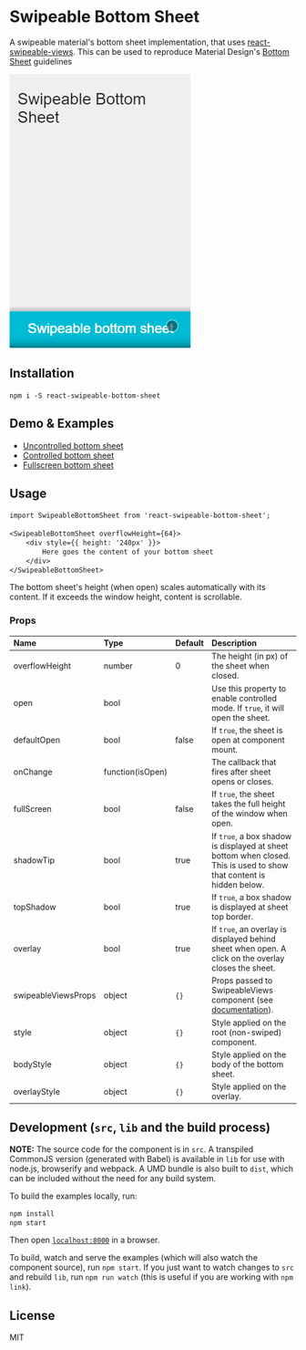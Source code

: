 # Swipeable Bottom Sheet

A swipeable material's bottom sheet implementation, that uses [react-swipeable-views](https://github.com/oliviertassinari/react-swipeable-views).
This can be used to reproduce Material Design's [Bottom Sheet](https://material.io/guidelines/components/bottom-sheets.html) guidelines

![Alt text](demos/swipeable-bottom-sheet.gif?raw=true "Uncontrolled example")

## Installation


```
npm i -S react-swipeable-bottom-sheet
```

## Demo & Examples

- [Uncontrolled bottom sheet](http://manufont.github.io/react-swipeable-bottom-sheet/index.html)
- [Controlled bottom sheet](http://manufont.github.io/react-swipeable-bottom-sheet/controlled.html)
- [Fullscreen bottom sheet](http://manufont.github.io/react-swipeable-bottom-sheet/fullscreen.html)


## Usage


```
import SwipeableBottomSheet from 'react-swipeable-bottom-sheet';

<SwipeableBottomSheet overflowHeight={64}>
	<div style={{ height: '240px' }}>
		Here goes the content of your bottom sheet
	</div>
</SwipeableBottomSheet>
```

The bottom sheet's height (when open) scales automatically with its content. If it exceeds the window height, content is scrollable.


### Props

| Name | Type | Default | Description |
|:-----|:-----|:--------|:------------|
| overflowHeight | number | 0 | The height (in px) of the sheet when closed. |
| open | bool | | Use this property to enable controlled mode. If `true`, it will open the sheet. |
| defaultOpen | bool | false | If `true`, the sheet is open at component mount. |
| onChange | function(isOpen) | | The callback that fires after sheet opens or closes. |
| fullScreen | bool | false | If `true`, the sheet takes the full height of the window when open. |
| shadowTip | bool | true | If `true`, a box shadow is displayed at sheet bottom when closed. This is used to show that content is hidden below. |
| topShadow | bool | true | If `true`, a box shadow is displayed at sheet top border. |
| overlay | bool | true | If `true`, an overlay is displayed behind sheet when open. A click on the overlay closes the sheet. |
| swipeableViewsProps | object | `{}` | Props passed to SwipeableViews component (see [documentation](https://github.com/oliviertassinari/react-swipeable-views#api)). |
| style | object | `{}` | Style applied on the root (non-swiped) component. |
| bodyStyle | object | `{}` | Style applied on the body of the bottom sheet. |
| overlayStyle | object | `{}` | Style applied on the overlay. |


## Development (`src`, `lib` and the build process)

**NOTE:** The source code for the component is in `src`. A transpiled CommonJS version (generated with Babel) is available in `lib` for use with node.js, browserify and webpack. A UMD bundle is also built to `dist`, which can be included without the need for any build system.

To build the examples locally, run:

```
npm install
npm start
```

Then open [`localhost:8000`](http://localhost:8000) in a browser.

To build, watch and serve the examples (which will also watch the component source), run `npm start`. If you just want to watch changes to `src` and rebuild `lib`, run `npm run watch` (this is useful if you are working with `npm link`).

## License

MIT
